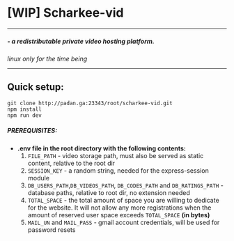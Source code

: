 # [WIP] Scharkee-vid
---
##### - a redistributable private video hosting platform.
*linux only for the time being*

---
## Quick setup:

```shell
git clone http://padan.ga:23343/root/scharkee-vid.git
npm install
npm run dev
```

##### PREREQUISITES:
* **.env file in the root directory with the following contents:**
    1. `FILE_PATH` - video storage path, must also be served as static content, relative to the root dir
    2. `SESSION_KEY` - a random string, needed for the express-session module
    3. `DB_USERS_PATH`,`DB_VIDEOS_PATH`, `DB_CODES_PATH` and `DB_RATINGS_PATH` - database paths, relative to root dir, no extension needed
    4. `TOTAL_SPACE` - the total amount of space you are willing to dedicate for the website. It will not allow any more registrations when the amount of reserved user space exceeds `TOTAL_SPACE` **(in bytes)**
    5. `MAIL_UN` and `MAIL_PASS` - gmail account credentials, will be used for password resets
